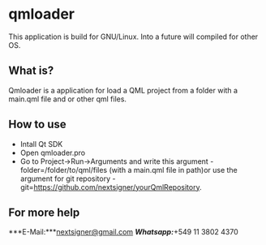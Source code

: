 # qmloader

This application is build for GNU/Linux. Into a future will compiled for other OS.

## What is?

Qmloader is a application for load a QML project from a folder with a main.qml file and or other qml files.

## How to use

* Intall Qt SDK
* Open qmloader.pro
* Go to Project->Run->Arguments and write this argument -folder=/folder/to/qml/files (with a main.qml file in path)or use the argument for git repository -git=https://github.com/nextsigner/yourQmlRepository.

## For more help
***E-Mail:***nextsigner@gmail.com
***Whatsapp:***+549 11 3802 4370
